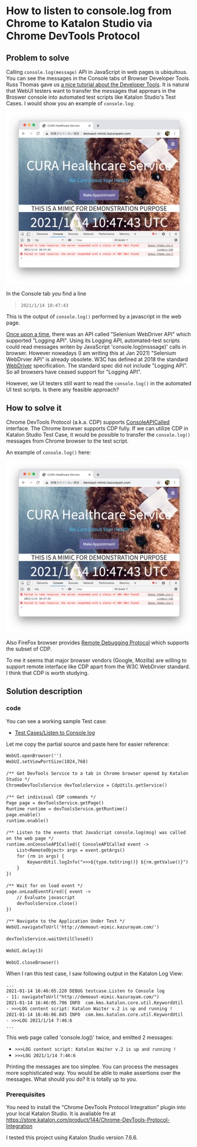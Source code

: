 How to listen to console.log from Chrome to Katalon Studio via Chrome DevTools Protocol
======

## Problem to solve

Calling `console.log(message)` API in JavaScript in web pages is ubiquitous. You can see the messages in the Console tabs of Browser Developer Tools. Russ Thomas gave us [a nice tutorial about the Developer Tools](https://forum.katalon.com/t/how-to-use-the-browser-developer-tools-f12-devtools/34329). It is natural that WebUI testers want to transfer the messages that apprears in the Broswer console into automated test scripts like Katalon Studio's Test Cases. I would show you an example of `console.log`:

![404NotFound](images/404NotFound.png)

In the Console tab you find a line

>`2021/1/14 10:47:43`

This is the output of `console.log()` performed by a javascript in the web page.


[Once upon a time](https://forum.katalon.com/t/console-logging-selenium-and-katalon/12100/7), there was an API called "Selenium WebDriver API" which supported "Logging API". Using its Logging API, automated-test scripts could read messages writen by JavaScript 'console.log(msssage)' calls in browser. However nowadays (I am writing this at Jan 2021) "Selenium WebDrvier API" is already obsolete. W3C has defined at 2018 the standard [WebDriver](https://www.w3.org/TR/webdriver1/) specification. The standard spec did not include "Logging API". So all browsers have ceased support for "Logging API".

However, we UI testers still want to read the `console.log()` in the automated UI test scripts. Is there any feasible approach?

## How to solve it

Chrome DevTools Protocol (a.k.a. CDP) supports [ConsoleAPICalled](https://chromedevtools.github.io/devtools-protocol/tot/Runtime/#event-consoleAPICalled) interface. The Chrome browser supports CDP fully. If we can utilize CDP in Katalon Studio Test Case, it would be possible to transfer the `console.log()` messages from Chrome browser to the test script. 

An example of `console.log()` here:

![404NotFound](images/404NotFound.png)



Also FireFox browser provides [Remote Debugging Protocol](https://firefox-source-docs.mozilla.org/devtools/backend/protocol.html#remote-debugging-protocol) which supports the subset of CDP.

To me it seems that major browser vendors (Google, Mozilla) are willing to support remote interface like CDP apart from the W3C WebDrvier standard. I think that CDP is worth studying.

## Solution description

### code 

You can see a working sample Test case:

- [Test Cases/Listen to Console log](Scripts/Listen%20to%20Console%20log/Script1610443410700.groovy)

Let me copy the partial source and paste here for easier reference:

```
WebUI.openBrowser('')
WebUI.setViewPortSize(1024,768)

/** Get DevTools Service to a tab in Chrome browser opened by Katalon Studio */
ChromeDevToolsService devToolsService = CdpUtils.getService()

/** Get indivisual CDP commands */
Page page = devToolsService.getPage()
Runtime runtime = devToolsService.getRuntime()
page.enable()
runtime.enable()

/** Listen to the events that JavaScript console.log(msg) was called on the web page */
runtime.onConsoleAPICalled({ ConsoleAPICalled event ->
	List<RemoteObject> args = event.getArgs()
	for (rm in args) {
		KeywordUtil.logInfo(">>>${type.toString()} ${rm.getValue()}")
	}
})

/** Wait for on load event */
page.onLoadEventFired({ event ->
	// Evaluate javascript
	devToolsService.close()
})

/** Navigate to the Application Under Test */
WebUI.navigateToUrl('http://demoaut-mimic.kazurayam.com/')

devToolsService.waitUntilClosed()

WebUI.delay(3)

WebUI.closeBrowser()
```

When I ran this test case, I saw following output in the Katalon Log View:

```
...
2021-01-14 16:46:05.220 DEBUG testcase.Listen to Console log           - 11: navigateToUrl("http://demoaut-mimic.kazurayam.com/")
2021-01-14 16:46:05.796 INFO  com.kms.katalon.core.util.KeywordUtil    - >>>LOG content script: Katalon Waiter v.2 is up and running !
2021-01-14 16:46:06.845 INFO  com.kms.katalon.core.util.KeywordUtil    - >>>LOG 2021/1/14 7:46:6
...
```

This web page called 'console.log()' twice, and emitted 2 messages:
- `>>>LOG content script: Katalon Waiter v.2 is up and running !`
- `>>>LOG 2021/1/14 7:46:6`

Printing the messages are too simplee. You can process the messages more sophisticated way. You would be able to make assertions over the messages. What should you do? It is totally up to you.

### Prerequisites

You need to install the "Chrome DevTools Protocol Integration" plugin into your local Katalon Studio.
It is avaliable fre at
https://store.katalon.com/product/144/Chrome-DevTools-Protocol-Integration

I tested this project using Katalon Studio version 7.6.6.

